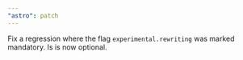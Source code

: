 ```yaml
---
"astro": patch
---
```


Fix a regression where the flag `experimental.rewriting` was marked mandatory. Is is now optional.
